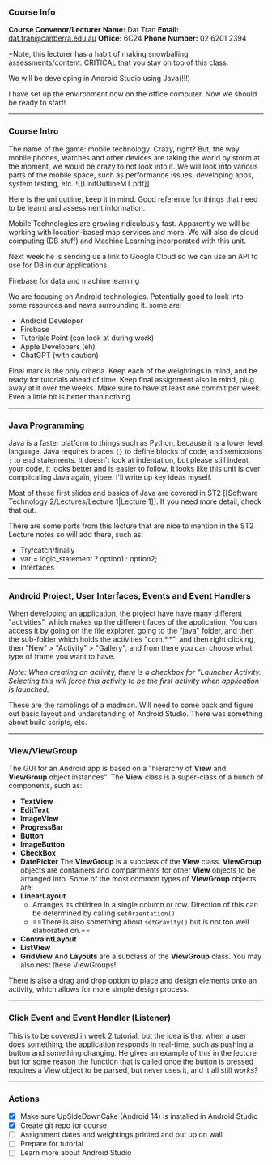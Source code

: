 ### Course Info
**Course Convenor/Lecturer**
**Name:** Dat Tran
**Email:** [dat.tran@canberra.edu.au](mailto:dat.tran@canberra.edu.au)
**Office:** 6C24
**Phone Number:** 02 6201 2394

\*Note, this lecturer has a habit of making snowballing assessments/content. CRITICAL that you stay on top of this class.

We will be developing in Android Studio using Java(!!!)

I have set up the environment now on the office computer. Now we should be ready to start!
___
### Course Intro
The name of the game: mobile technology. Crazy, right? But, the way mobile phones, watches and other devices are taking the world by storm at the moment, we would be crazy to not look into it. We will look into various parts of the mobile space, such as performance issues, developing apps, system testing, etc.
![[UnitOutlineMT.pdf]]

Here is the uni outline, keep it in mind. Good reference for things that need to be learnt and assessment information.

Mobile Technologies are growing ridiculously fast. Apparently we will be working with location-based map services and more. We will also do cloud computing (DB stuff) and Machine Learning incorporated with this unit.

Next week he is sending us a link to Google Cloud so we can use an API to use for DB in our applications.

Firebase for data and machine learning

We are focusing on Android technologies. Potentially good to look into some resources and news surrounding it. some are:

- Android Developer
- Firebase
- Tutorials Point (can look at during work)
- Apple Developers (eh)
- ChatGPT (with caution)

Final mark is the only criteria. Keep each of the weightings in mind, and be ready for tutorials ahead of time. Keep final assignment also in mind, plug away at it over the weeks. Make sure to have at least one commit per week. Even a little bit is better than nothing.
___
### Java Programming

Java is a faster platform to things such as Python, because it is a lower level language. Java requires braces `{}` to define blocks of code, and semicolons `;` to end statements. It doesn't look at indentation, but please still indent your code, it looks better and is easier to follow. It looks like this unit is over complicating Java again, yipee. I'll write up key ideas myself.

Most of these first slides and basics of Java are covered in ST2 [[Software Technology 2/Lectures/Lecture 1|Lecture 1]]. If you need more detail, check that out.

There are some parts from this lecture that are nice to mention in the ST2 Lecture notes so will add there, such as:
- Try/catch/finally
- var = logic_statement ? option1 : option2;
- Interfaces
___
### Android Project, User Interfaces, Events and Event Handlers
When developing an application, the project have have many different "activities", which makes up the different faces of the application. You can access it by going on the file explorer, going to the "java" folder, and then the sub-folder which holds the activities "com.\*.\*", and then right clicking, then "New" > "Activity" > "Gallery", and from there you can choose what type of frame you want to have. 

*Note: When creating an activity, there is a checkbox for "Launcher Activity. Selecting this will force this activity to be the first activity when application is launched.*

These are the ramblings of a madman. Will need to come back and figure out basic layout and understanding of Android Studio. There was something about build scripts, etc.
___
### View/ViewGroup
The GUI for an Android app is based on a "hierarchy of **View** and **ViewGroup** object instances". The **View** class is a super-class of a bunch of components, such as:
- **TextView**
- **EditText**
- **ImageView**
- **ProgressBar**
- **Button**
- **ImageButton**
- **CheckBox**
- **DatePicker**
The **ViewGroup** is a subclass of the **View** class. **ViewGroup** objects are containers and compartments for other **View** objects to be arranged into. Some of the most common types of **ViewGroup** objects are:
- **LinearLayout**
	- Arranges its children in a single column or row. Direction of this can be determined by calling `setOrientation()`.
	- ==There is also something about `setGravity()` but is not too well elaborated on.== 
- **ContraintLayout**
- **ListView**
- **GridView**
And **Layouts** are a subclass of the **ViewGroup** class. You may also nest these ViewGroups!

There is also a drag and drop option to place and design elements onto an activity, which allows for more simple design process.
___
### Click Event and Event Handler (Listener)
This is to be covered in week 2 tutorial, but the idea is that when a user does something, the application responds in real-time, such as pushing a button and something changing. He gives an example of this in the lecture but for some reason the function that is called once the button is pressed requires a View object to be parsed, but never uses it, and it all still *works?*
___
### Actions
- [x] Make sure UpSideDownCake (Android 14) is installed in Android Studio
- [x] Create git repo for course
- [ ] Assignment dates and weightings printed and put up on wall
- [ ] Prepare for tutorial
- [ ] Learn more about Android Studio
